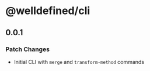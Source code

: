 # @welldefined/cli

## 0.0.1

### Patch Changes

- Initial CLI with `merge` and `transform-method` commands
